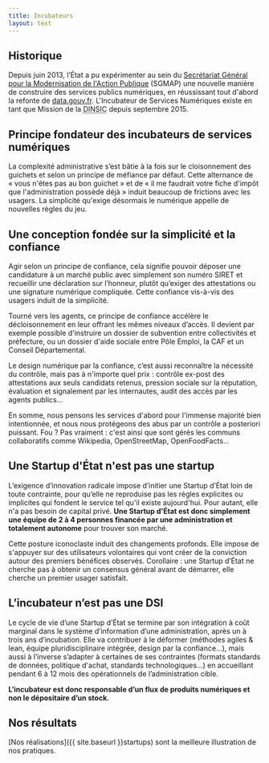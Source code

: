 ```yaml
---
title: Incubateurs
layout: text
---
```


## Historique

Depuis juin 2013, l’État a pu expérimenter au sein du [Secrétariat Général pour la Modernisation de l'Action Publique](https://modernisation.gouv.fr) (SGMAP) une nouvelle manière de construire des services publics numériques, en réussissant tout d'abord la refonte de [data.gouv.fr](https://data.gouv.fr). L'Incubateur de Services Numériques existe en tant que Mission de la <abbr title="Direction interministérielle du numérique et du système d'information et de communication">DINSIC</abbr> depuis septembre 2015.

## Principe fondateur des incubateurs de services numériques

La complexité administrative s’est bâtie à la fois sur le cloisonnement des guichets et selon un principe de méfiance par défaut. Cette alternance de « vous n'êtes pas au bon guichet » et de « il me faudrait votre fiche d'impôt que l'administration possède déjà » induit beaucoup de frictions avec les usagers. La simplicité qu'exige désormais le numérique appelle de nouvelles règles du jeu.

## Une conception fondée sur la simplicité et la confiance

Agir selon un principe de confiance, cela signifie pouvoir déposer une candidature à un marché public avec simplement son numéro SIRET et recueillir une déclaration sur l’honneur, plutôt qu’exiger des attestations ou une signature numérique compliquée. Cette confiance vis-à-vis des usagers induit de la simplicité.

Tourné vers les agents, ce principe de confiance accélère le décloisonnement en leur offrant les mêmes niveaux d’accès. Il devient par exemple possible d'instruire un dossier de subvention entre collectivités et préfecture, ou un dossier d'aide sociale entre Pôle Emploi, la CAF et un Conseil Départemental.

Le design numérique par la confiance, c’est aussi reconnaître la nécessité du contrôle, mais pas à n'importe quel prix : contrôle ex-post des attestations aux seuls candidats retenus, pression sociale sur la réputation, évaluation et signalement par les internautes, audit des accès par les agents publics…

En somme, nous pensons les services d'abord pour l'immense majorité bien intentionnée, et nous nous protégeons des abus par un contrôle a posteriori puissant. Fou ? Pas vraiment : c'est ainsi que sont gérés les communs collaboratifs comme Wikipedia, OpenStreetMap, OpenFoodFacts…

## Une Startup d'État n'est pas une startup

L’exigence d’innovation radicale impose d’initier une Startup d’État loin de toute contrainte, pour qu’elle ne reproduise pas les règles explicites ou implicites qui fondent le service tel qu'il existe aujourd'hui. Pour autant, elle n'a pas besoin de capital privé. **Une Startup d'État est donc simplement une équipe de 2 à 4 personnes financée par une administration et totalement autonome** pour trouver son marché.

Cette posture iconoclaste induit des changements profonds. Elle impose de s'appuyer sur des utilisateurs volontaires qui vont créer de la conviction autour des premiers bénéfices observés. Corollaire : une Startup d’État ne cherche pas à obtenir un consensus général avant de démarrer, elle cherche un premier usager satisfait.


## L’incubateur n’est pas une DSI

Le cycle de vie d’une Startup d’État se termine par son intégration à coût marginal dans le système d’information d’une administration, après un à trois ans d’incubation. Elle va contribuer à le déformer (méthodes agiles & lean, équipe pluridisciplinaire intégrée, design par la confiance…), mais aussi à l’inverse s’adapter à certaines de ses contraintes (formats standards de données, politique d'achat, standards technologiques…) en accueillant pendant 6 à 12 mois des opérationnels de l’administration cible.

**L’incubateur est donc responsable d’un flux de produits numériques et non le dépositaire d’un stock.**


## Nos résultats

[Nos réalisations]({{ site.baseurl }}startups) sont la meilleure illustration de nos pratiques.

